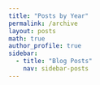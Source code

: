 ```yaml
---
title: "Posts by Year"
permalink: /archive
layout: posts
math: true
author_profile: true
sidebar:
  - title: "Blog Posts"
    nav: sidebar-posts
---
```

